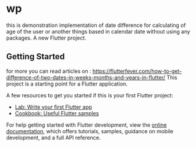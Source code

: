 # wp
this is demonstration implementation of date difference for calculating of age of the user or another things based in calendar date without using any packages.
A new Flutter project.

## Getting Started
for more you can read articles on : https://flutterfever.com/how-to-get-difference-of-two-dates-in-weeks-months-and-years-in-flutter/
This project is a starting point for a Flutter application.

A few resources to get you started if this is your first Flutter project:

- [Lab: Write your first Flutter app](https://docs.flutter.dev/get-started/codelab)
- [Cookbook: Useful Flutter samples](https://docs.flutter.dev/cookbook)

For help getting started with Flutter development, view the
[online documentation](https://docs.flutter.dev/), which offers tutorials,
samples, guidance on mobile development, and a full API reference.
